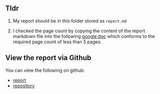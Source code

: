 ## Tldr

1. My report should be in this folder stored as `report.md`

2. I checked the page count by copying the content of the report markdown file into the
following [google doc](https://docs.google.com/document/d/1jLbjxHhlQkQInSSBaeIwfVQoBRlEqWUFvijbp-e_YiA/edit?usp=sharing)
which conforms to the required page count of less than 5 pages.

## View the report via Github

You can view the following on github:

- [report](https://github.com/LudekCizinsky/time-series-prediction/blob/main/report.md)
- [repository](https://github.com/LudekCizinsky/time-series-prediction)

